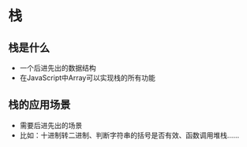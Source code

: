 # 栈

## 栈是什么

- 一个后进先出的数据结构
- 在JavaScript中Array可以实现栈的所有功能

## 栈的应用场景

- 需要后进先出的场景
- 比如：十进制转二进制、判断字符串的括号是否有效、函数调用堆栈......